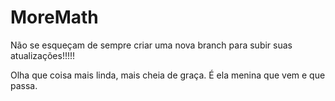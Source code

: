 # MoreMath

Não se esqueçam de sempre criar uma nova branch para subir suas atualizações!!!!!

Olha que coisa mais linda, mais cheia de graça. É ela menina que vem e que passa.